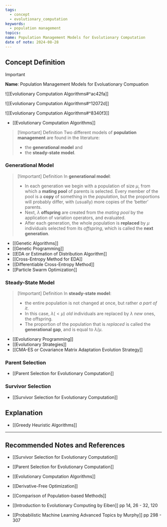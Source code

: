 ```yaml
---
tags:
  - concept
  - evolutionary_computation
keywords:
  - population management
topics: 
name: Population Management Models for Evolutionary Computation
date of note: 2024-08-28
---
```


## Concept Definition

>[!important]
>**Name**: Population Management Models for Evoluationary Compuation

![[Evolutionary Computation Algorithms#^ac42fa]]

![[Evolutionary Computation Algorithms#^12072d]]

![[Evolutionary Computation Algorithms#^8340f3]]

- [[Evolutionary Computation Algorithms]]

>[!important] Definition
>Two different models of **population management** are found in the literature: 
>- the **generational model** and
>- the **steady-state model**.

### Generational Model

>[!important] Definition
>In **generational model**: 
>- In each generation we begin with a population of size $\mu$, from which a **mating pool** of parents is selected. Every member of the pool is a **copy** of something in the *population*, but the proportions will probably differ, with (usually) more copies of the ‘better’ parents. 
>- Next, $\lambda$ **offspring** are created from the *mating pool* by the application of variation operators, and evaluated. 
>- After each generation, the whole population is **replaced** by $\mu$ individuals selected from its *offspring*, which is called the **next generation**.

- [[Genetic Algorithms]]
- [[Genetic Programming]]
- [[EDA or Estimation of Distribution Algorithm]]
- [[Cross-Entropy Method for EDA]]
- [[Differentiable Cross-Entropy Method]]
- [[Particle Swarm Optimization]]

### Steady-State Model

>[!important] Definition
>In **steady-state model**: 
>- the entire population is not changed at once, but rather *a part of it*.
>- In this case, $\lambda (<\mu)$ *old* individuals are replaced by $\lambda$ *new* ones, the offspring.
>- The proportion of the population that is *replaced* is called the **generational gap**, and is equal to $\lambda/\mu$.

- [[Evolutionary Programming]]
- [[Evolutionary Strategies]]
- [[CMA-ES or Covariance Matrix Adaptation Evolution Strategy]]

### Parent Selection

- [[Parent Selection for Evolutionary Computation]]

### Survivor Selection

- [[Survivor Selection for Evolutionary Computation]]



## Explanation


- [[Greedy Heuristic Algorithms]]


-----------
##  Recommended Notes and References



- [[Survivor Selection for Evolutionary Computation]]
- [[Parent Selection for Evolutionary Computation]]
- [[Evolutionary Computation Algorithms]]
- [[Derivative-Free Optimization]]
- [[Comparison of Population-based Methods]]


- [[Introduction to Evolutionary Computing by Eiben]] pp 14, 26 - 32, 120
- [[Probabilistic Machine Learning Advanced Topics by Murphy]] pp 298 - 307